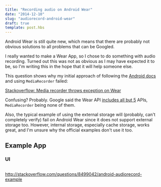 ```yaml
---
title: "Recording audio on Android Wear"
date: "2014-12-10"
slug: "audiorecord-android-wear"
draft: true
template: post.hbs
---
```


Android Wear is still quite new, which means that there are probably not
obvious solutions to all problems that can be Googled.

I really wanted to make a Wear App, so I chose to do something with audio recording.
Turned out this was not as obvious as I may have expected it to be, so I'm writing this
in the hope that it will help someone else.

This question shows why my initial approach of following the [Android docs](http://developer.android.com/guide/topics/media/audio-capture.html) and using `MediaRecorder` failed:

[Stackoverflow: Media recorder throws exception on Wear](http://stackoverflow.com/questions/25969617/mediarecorder-throw-java-lang-runtimeexception-start-failed-2147483648-when)

Confusing? Probably. Google said the Wear API [includes all but 5](https://developer.android.com/training/wearables/apps/index.html) APIs, `MediaRecorder` being none of them.

Also, the typical example of using the external storage will (probably, can't completely verify) fail on Android Wear since it does not support external storage too.
However, internal storage, especially cache storage, works great, and I'm unsure why the official examples don't use it too.

## Example App

### UI

```java

```


http://stackoverflow.com/questions/8499042/android-audiorecord-example
